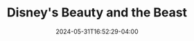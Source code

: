 ---
title: Disney's Beauty and the Beast
Theatre: The Island Theater
Venue: The Island Theater
Season: 2024
date: 2024-05-31T16:52:29-04:00
opening_date: 2024-05-31
closing_date: 2024-06-09
showtimes:
  - 2024-05-31 19:30:00
  - 2024-06-01 14:00:00
  - 2024-06-01 19:30:00
  - 2024-06-02 14:00:00
  - 2024-06-02 18:00:00
  - 2024-06-04 19:30:00
  - 2024-06-06 19:30:00
  - 2024-06-07 19:30:00
  - 2024-06-08 14:00:00
  - 2024-06-08 19:30:00
  - 2024-06-09 14:00:00
  - 2024-06-09 18:00:00
featured_image: 
featured_image_alt: 
featured_image_caption: 
featured_image_attr: 
featured_image_attr_link: 
program:
Website: 
Tickets: https://www.theislandtheater.com/beauty-and-the-beast-tickets
show_details: 
cast:
  - Beast: Aaron Burdick
  - Belle: Sara Crouch
  - Gaston: Gabriel Alexander
  - Lumiere: Ronald Foster
  - Mrs. Potts: Kim Higdon
  - Babette: Kayla Alexander
  - Cogsworth: Nathan Turoff
  - Wardrobe: Maiah Rovegno
  - Lefou: James Comiskey
  - Maurice: Don Massenzio
  - Chip: Blake Parker
  - D'Arque: Kirk Juhasz
  - Paulette: Taylor Lonergon
  - Claudette: Nikki Stephens
  - Laurette: Lillie Massenzio
  - Ensemble:
    - Riley Rendelman
    - Roger Padgett
    - Payton Thomas
    - Molly Rector
    - Abrielle Benoit
    - Julia Comiskey
    - Nicole Jean
    - Sarah Young
    - Peyton Young
crew:
- Music Director: Don Massenzio
orchestra:
genres: 
Description: 
---